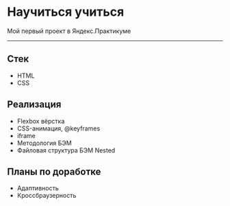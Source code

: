 # Научиться учиться

Мой первый проект в Яндекс.Практикуме

---

## Стек

- HTML
- CSS

## Реализация

- Flexbox вёрстка
- CSS-анимация, @keyframes
- iframe
- Методология БЭМ
- Файловая структура БЭМ Nested

## Планы по доработке

- Адаптивность
- Кроссбраузерность
